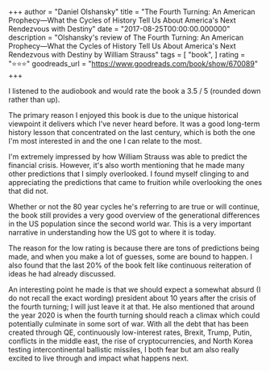 +++
author = "Daniel Olshansky"
title = "The Fourth Turning: An American Prophecy—What the Cycles of History Tell Us About America's Next Rendezvous with Destiny"
date = "2017-08-25T00:00:00.000000"
description = "Olshansky's review of The Fourth Turning: An American Prophecy—What the Cycles of History Tell Us About America's Next Rendezvous with Destiny by William Strauss"
tags = [
    "book",
]
rating = "⭐⭐⭐"
goodreads_url = "https://www.goodreads.com/book/show/670089"
+++

I listened to the audiobook and would rate the book a 3.5 / 5 (rounded down rather than up).







The primary reason I enjoyed this book is due to the unique historical viewpoint it delivers which I've never heard before. It was a good long-term history lesson that concentrated on the last century, which is both the one I'm most interested in and the one I can relate to the most.







I'm extremely impressed by how William Strauss was able to predict the financial crisis. However, it's also worth mentioning that he made many other predictions that I simply overlooked. I found myself clinging to and appreciating the predictions that came to fruition while overlooking the ones that did not.







Whether or not the 80 year cycles he's referring to are true or will continue, the book still provides a very good overview of the generational differences in the US population since the second world war. This is a very important narrative in understanding how the US got to where it is today.







The reason for the low rating is because there are tons of predictions being made, and when you make a lot of guesses, some are bound to happen. I also found that the last 20% of the book felt like continuous reiteration of ideas he had already discussed.







An interesting point he made is that we should expect a somewhat absurd (I do not recall the exact wording) president about 10 years after the crisis of the fourth turning; I will just leave it at that. He also mentioned that around the year 2020 is when the fourth turning should reach a climax which could potentially culminate in some sort of war. With all the debt that has been created through QE, continuously low-interest rates, Brexit, Trump, Putin, conflicts in the middle east, the rise of cryptocurrencies, and North Korea testing intercontinental ballistic missiles, I both fear but am also really excited to live through and impact what happens next.
